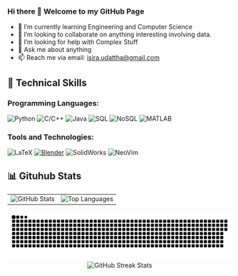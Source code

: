 ### Hi there 👋 Welcome to my GitHub Page

- 🌱 I’m currently learning Engineering and Computer Science
- 👯 I’m looking to collaborate on anything interesting involving data.
- 🤔 I’m looking for help with Complex Stuff
- 💬 Ask me about anything
- 📫 Reach me via email: isira.udattha@gmail.com

## 🔧 Technical Skills



### Programming Languages:
![Python](https://img.shields.io/badge/-Python-blue?style=flat-square&logo=python&logoColor=white)
![C/C++](https://img.shields.io/badge/-C%2FC%2B%2B-blue?style=flat-square&logo=c%2B%2B&logoColor=white)
![Java](https://img.shields.io/badge/-Java-orange?style=flat-square&logo=openjdk&logoColor=white)
![SQL](https://img.shields.io/badge/-SQLite-red?style=flat-square&logo=sqlite&logoColor=white)
![NoSQL](https://img.shields.io/badge/-MongoDB-brightgreen?style=flat-square&logo=mongodb&logoColor=white)
![MATLAB](https://img.shields.io/badge/-MATLAB-blueviolet?style=flat-square&logo=mathworks&logoColor=white)


### Tools and Technologies:
![LaTeX](https://img.shields.io/badge/-LaTeX-teal?style=flat-square&logo=latex&logoColor=white)
[![Blender](https://img.shields.io/badge/-Blender-orange?style=flat-square&logo=blender&logoColor=white)](https://www.artstation.com/isira123)
![SolidWorks](https://img.shields.io/badge/-SolidWorks-green?style=flat-square&logo=dassaultsystemes&logoColor=white)
![NeoVim](https://img.shields.io/badge/NeoVim-%2357A143.svg?&style=flat-square&logo=neovim&logoColor=white)


<!-- ## 🚀 Projects -->

<!-- ## 📜 Blogs & Publications -->
## 📊 Gituhub Stats
<div align="center">
  <!-- Grid Layout for Stats -->
  <table style="width:100%; max-width: 900px; margin-top: 20px;">
    <tr>
      <td align="center">
        <img width="400" src="https://github-readme-stats.vercel.app/api/?username=IsiraUdaththa&hide_border=true&show_icons=true&card_width=400&hide_title=true&bg_color=0d1117&text_color=ffffff&icon_color=ffffff&ring_color=ffffff" alt="GitHub Stats">
      </td>
      <td align="center">
        <img width="400" src="https://github-readme-stats.vercel.app/api/top-langs/?username=IsiraUdaththa&layout=compact&bg_color=0d1117&text_color=ffffff&card_width=400&hide_title=true&hide_border=true&hide=jupyter%20notebook,java%20script,html,css" alt="Top Languages">
      </td>
    </tr>
  </table>
<!-- Contribution Grid Snake -->
    <img src="https://raw.githubusercontent.com/IsiraUdaththa/IsiraUdaththa/output/github-contribution-grid-snake-dark.svg">
  <img width="822" src="https://github-readme-streak-stats.herokuapp.com/?user=IsiraUdaththa&theme=github_dark&mode=weekly&card_width=822&hide_border=true" alt="GitHub Streak Stats">
  
</div>
